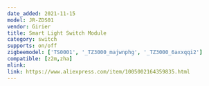 ```yaml
---
date_added: 2021-11-15
model: JR-ZDS01
vendor: Girier
title: Smart Light Switch Module
category: switch
supports: on/off
zigbeemodel: ['TS0001', '_TZ3000_majwnphg', '_TZ3000_6axxqqi2']
compatible: [z2m,zha]
mlink: 
link: https://www.aliexpress.com/item/1005002164359835.html
---
```

